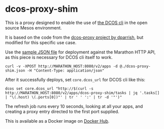 # dcos-proxy-shim

This is a proxy designed to enable the use of
[the DCOS cli](https://github.com/mesosphere/dcos-cli) in the open source Mesos
environment.

It is based on the code from the
[dcos-proxy project by dparrish](https://github.com/dparrish/dcos-proxy), but
modified for this specific use case.

Use the [sample JSON file](https://github.com/basho-labs/dcos-proxy-shim/blob/master/dcos-proxy-shim.json) for deployment against the
Marathon HTTP API, as this piece is necessary for DCOS cli itself to work.

```
curl -v -XPOST http://MARATHON_HOST:8080/v2/apps -d @./dcos-proxy-shim.json -H "Content-Type: application/json"
```

After it successfully deploys, set `core.dcos_url` for DCOS cli like this:

```
dcos set core.dcos_url "http://$(curl -s http://MARATHON_HOST:8080/v2/apps/dcos-proxy-shim/tasks | jq '.tasks[] | "\(.host) \(.ports[0])"' | tr ' ' ':' | tr -d '"')"
```

The refresh job runs every 10 seconds, looking at all your apps, and creating a proxy entry
directed to the first port supplied.

This is available as a Docker image on [Docker Hub](https://hub.docker.com/r/basho/dcos-proxy-shim/).
